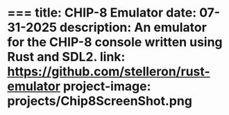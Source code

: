 === 
title: CHIP-8 Emulator
date: 07-31-2025
description: An emulator for the CHIP-8 console written using Rust and SDL2.
link: https://github.com/stelleron/rust-emulator
project-image: projects/Chip8ScreenShot.png
===
